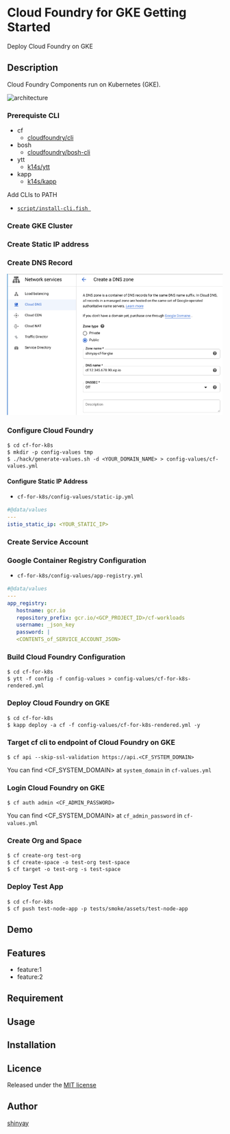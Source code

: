 # Cloud Foundry for GKE Getting Started

Deploy Cloud Foundry on GKE

## Description

Cloud Foundry Components run on Kubernetes (GKE).

![architecture](https://raw.githubusercontent.com/cloudfoundry/cf-k8s-networking/develop/doc/assets/routecontroller-data-flow-diagram.png)

### Prerequiste CLI
- cf
  - [cloudfoundry/cli](https://github.com/cloudfoundry/cli)
- bosh
  - [cloudfoundry/bosh-cli](https://github.com/cloudfoundry/bosh-cli)
- ytt
  - [k14s/ytt](https://github.com/k14s/ytt)
- kapp
  - [k14s/kapp](https://github.com/k14s/kapp)

Add CLIs to PATH

- [`script/install-cli.fish `](script/install-cli.fish)

### Create GKE Cluster

### Create Static IP address

### Create DNS Record

![cloud-dns](images/create-dns.png)

### Configure Cloud Foundry

```
$ cd cf-for-k8s
$ mkdir -p config-values tmp 
$ ./hack/generate-values.sh -d <YOUR_DOMAIN_NAME> > config-values/cf-values.yml
```

#### Configure Static IP Address

- `cf-for-k8s/config-values/static-ip.yml`

```yaml
#@data/values
---
istio_static_ip: <YOUR_STATIC_IP>
```

### Create Service Account

### Google Container Registry Configuration

- `cf-for-k8s/config-values/app-registry.yml`

```yaml
#@data/values
---
app_registry:
   hostname: gcr.io
   repository_prefix: gcr.io/<GCP_PROJECT_ID>/cf-workloads
   username: _json_key
   password: |
   <CONTENTS_of_SERVICE_ACCOUNT_JSON>
```

### Build Cloud Foundry Configuration

```
$ cd cf-for-k8s
$ ytt -f config -f config-values > config-values/cf-for-k8s-rendered.yml
```

### Deploy Cloud Foundry on GKE

```
$ cd cf-for-k8s
$ kapp deploy -a cf -f config-values/cf-for-k8s-rendered.yml -y
```

### Target cf cli to endpoint of Cloud Foundry on GKE

```
$ cf api --skip-ssl-validation https://api.<CF_SYSTEM_DOMAIN>
```

You can find <CF_SYSTEM_DOMAIN> at `system_domain` in `cf-values.yml`

### Login Cloud Foundry on GKE

```
$ cf auth admin <CF_ADMIN_PASSWORD>
```

You can find <CF_SYSTEM_DOMAIN> at `cf_admin_password` in `cf-values.yml`

### Create Org and Space

```
$ cf create-org test-org
$ cf create-space -o test-org test-space
$ cf target -o test-org -s test-space
```

### Deploy Test App

```
$ cd cf-for-k8s
$ cf push test-node-app -p tests/smoke/assets/test-node-app
```


## Demo

## Features

- feature:1
- feature:2

## Requirement

## Usage

## Installation

## Licence

Released under the [MIT license](https://gist.githubusercontent.com/shinyay/56e54ee4c0e22db8211e05e70a63247e/raw/34c6fdd50d54aa8e23560c296424aeb61599aa71/LICENSE)

## Author

[shinyay](https://github.com/shinyay)
